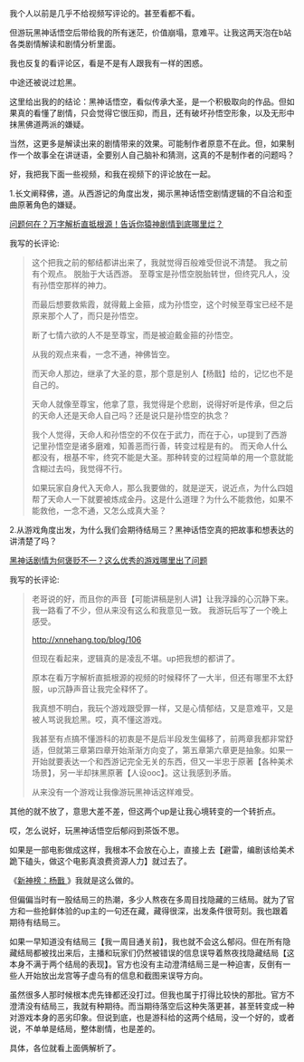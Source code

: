 我个人以前是几乎不给视频写评论的。甚至看都不看。

但游玩黑神话悟空后带给我的所有迷茫，价值崩塌，意难平。让我这两天泡在b站各类剧情解读和剧情分析里面。

我也反复的看评论区，看是不是有人跟我有一样的困惑。

中途还被说过尬黑。

这里给出我的的结论：黑神话悟空，看似传承大圣，是一个积极取向的作品。但如果真的看懂了剧情，只会觉得它很压抑，而且，还有破坏孙悟空形象，以及无形中抹黑佛道两派的嫌疑。

当然，这更多是解读出来的剧情带来的效果。可能制作者原意不在此。但，如果制作一个故事全在讲谜语，全要别人自己脑补和猜测，这真的不是制作者的问题吗？



好，我把我下面一些视频，和我在视频下的评论放在一起。

1.长文阐释佛，道。从西游记的角度出发，揭示黑神话悟空剧情逻辑的不自洽和歪曲原著角色的嫌疑。

[问题何在？万字解析直抵根源！告诉你猿神剧情到底哪里烂？](https://www.bilibili.com/video/BV1R7WBeEEcM/?spm_id_from=333.788.top_right_bar_window_history.content.click&vd_source=d7601f0fc447d708fff71aa75186ea10)

我写的长评论:
>这个把我之前的郁结都讲出来了，我就觉得百般难受但说不清楚。
>我之前有个观点。 脱胎于大话西游。 至尊宝是孙悟空脱胎转世，但终究凡人，没有孙悟空那样的神力。
>
>而最后想要救紫霞，就得戴上金箍，成为孙悟空，这个时候至尊宝已经不是原来那个人了，而只是孙悟空。 
>
>断了七情六欲的人不是至尊宝，而是被迫戴金箍的孙悟空。
>
> 从我的观点来看，一念不通，神佛皆空。
>
> 而天命人那边，继承了大圣的意，那个意是别人【杨戬】给的，记忆也不是自己的。
>
>天命人就像至尊宝，他拿了意，我觉得是个悲剧，说得好听是传承，但之后的天命人还是天命人自己吗？还是说只是孙悟空的执念？
>
> 我个人觉得，天命人和孙悟空的不仅在于武力，而在于心，up提到了西游记里孙悟空是诸多磨难，知善恶而行善，转变过程是有的。 而天命人什么都没有，根基不牢，终究不能是大圣。那种转变的过程简单的用一个意就能含糊过去吗，我觉得不行。
>
> 如果玩家自身代入天命人，那么我要做的，就是逆天，说近点，为什么四姐帮了天命人一下就要被炼成金丹。这是什么道理？为什么不能救他，如果不能救他，一念不通，又怎么成真大圣？

2.从游戏角度出发，为什么我们会期待结局三？黑神话悟空真的把故事和想表达的讲清楚了吗？

[黑神话剧情为何褒贬不一？这么优秀的游戏哪里出了问题](https://www.bilibili.com/video/BV1G5WoePEX5/?spm_id_from=333.788.top_right_bar_window_default_collection.content.click&vd_source=d7601f0fc447d708fff71aa75186ea10)

我写的长评论:

>老哥说的好，而且你的声音【可能讲稿是别人讲】让我浮躁的心沉静下来。我一路看了不少，但从来没有这么和我意见一致。 我游玩后写了一个晚上感受。
>
> http://xnnehang.top/blog/106 
>
>但现在看起来，逻辑真的是凌乱不堪。up把我想的都讲了。 
>
>原本在看万字解析直抵根源的视频的时候释怀了一大半，但还有哪里不太舒服，up沉静声音让我完全释怀了。
>
> 我真想不明白，我玩个游戏跟受罪一样，又是心情郁结，又是意难平，又是被人骂说我尬黑。哎，真不懂这游戏。 
>
>我甚至有点搞不懂游科的初衷是不是后半段发生偏移了，前两章我都非常舒适，但就第三章第四章开始渐渐方向变了，第五章第六章更是抽象。如果一开始就要表达一个和西游记完全无关的东西，但又一半忠于原著【各种美术场景】，另一半却抹黑原著【人设ooc】。这让我感到矛盾。
>
> 从来没有一个游戏让我像游玩黑神话这样难受。



其他的就不放了，意思大差不差，但这两个up是让我心境转变的一个转折点。

哎，怎么说好，玩黑神话悟空后郁闷到茶饭不思。

如果是一部电影做成这样，我根本不会放在心上，直接上去【避雷，编剧该给美术跪下磕头，做这个电影真浪费资源人力】就过去了。

《[新神榜：杨戬 ](https://www.douban.com/link2/?url=https%3A%2F%2Fmovie.douban.com%2Fsubject%2F35360684%2F&query=杨戬&cat_id=1002&type=search&pos=0)》我就是这么做的。

但偏偏当时有一股结局三的热潮，多少人熬夜在多周目找隐藏的三结局。就为了官方和一些抢鲜体验的up主的一句还在藏，藏得很深，出发条件很苛刻。我也跟着期待有结局三。

如果一早知道没有结局三【我一周目通关前】，我也就不会这么郁闷。但在所有隐藏结局都被找出来后，主播和玩家们仍然被错误的信息误导着熬夜找隐藏结局【这本身不满于两个结局的表现】。官方也没有主动澄清结局三是一种迫害，反倒有一些人开始放出龙宫等子虚乌有的信息和截图来误导方向。

虽然很多人那时候根本虎先锋都还没打过。但我也属于打得比较快的那批。官方不澄清没有结局三，我就有种期待。而当期待落空后这种失落更甚，甚至转变成一种对游戏本身的恶劣印象。但说到底，也是游科给的这两个结局，没一个好的，或者说，不单单是结局，整体剧情，也是差的。

具体，各位就看上面俩解析了。